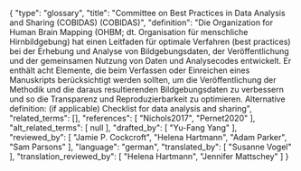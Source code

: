 {
    "type": "glossary",
    "title": "Committee on Best Practices in Data Analysis and Sharing (COBIDAS) (COBIDAS)",
    "definition": "Die Organization for Human Brain Mapping (OHBM; dt. Organisation für menschliche Hirnbildgebung) hat einen Leitfaden für optimale Verfahren (best practices) bei der Erhebung und Analyse von Bildgebungsdaten, der Veröffentlichung und der gemeinsamen Nutzung von Daten und Analysecodes entwickelt. Er enthält acht Elemente, die beim Verfassen oder Einreichen eines Manuskripts berücksichtigt werden sollten, um die Veröffentlichung der Methodik und die daraus resultierenden Bildgebungsdaten zu verbessern und so die Transparenz und Reproduzierbarkeit zu optimieren. Alternative definition: (if applicable) Checklist for data analysis and sharing",
    "related_terms": [],
    "references": [
        "Nichols2017",
        "Pernet2020"
    ],
    "alt_related_terms": [
        null
    ],
    "drafted_by": [
        "Yu-Fang Yang"
    ],
    "reviewed_by": [
        "Jamie P. Cockcroft",
        "Helena Hartmann",
        "Adam Parker",
        "Sam Parsons"
    ],
    "language": "german",
    "translated_by": [
        "Susanne Vogel"
    ],
    "translation_reviewed_by": [
        "Helena Hartmann",
        "Jennifer Mattschey"
    ]
}